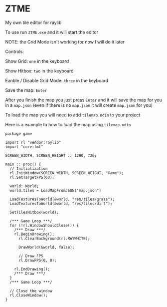 # ZTME
 My own tile editor for raylib

To use run `ZTME.exe` and it will start the editor

NOTE: the Grid Mode isn't working for now I will do it later

Controls:

Show Grid: `one` in the keyboard


Show Hitbox: `two` in the keyboard


Eanble / Disable Grid Mode: `three` in the keyboard


Save the map: `Enter`



After you finish the map you just press `Enter` and it will save the map for you in a `map.json` (even if there is no `map.json` it will create `map.json` for you)

To load the map you will need to add `tilemap.odin` to your project

Here is a example to how to load the map using `tilemap.odin`

```odin
package game

import rl "vendor:raylib"
import "core:fmt"

SCREEN_WIDTH, SCREEN_HEIGHT :: 1280, 720;

main :: proc() {
  // Initialization
  rl.InitWindow(SCREEN_WIDTH, SCREEN_HEIGHT, "Game");
  rl.SetTargetFPS(60);

  world: World;
  world.tiles = LoadMapFromJSON("map.json")

  LoadTexturesToWorld(&world, "res/tiles/grass");
  LoadTexturesToWorld(&world, "res/tiles/dirt");

  SetTilesHitbox(world);

  /*** Game Loop ***/
  for (!rl.WindowShouldClose()) {
    /*** Draw ***/
    rl.BeginDrawing();
      rl.ClearBackground(rl.RAYWHITE);

      DrawWorld(&world, false);

      // Draw FPS
      rl.DrawFPS(0, 0);

    rl.EndDrawing();
    /*** Draw ***/
  }
  /*** Game Loop ***/

  // Close the window
  rl.CloseWindow();
}
```
